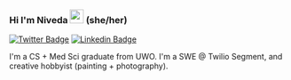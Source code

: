 ### Hi I'm Niveda <img src="https://media.giphy.com/media/hvRJCLFzcasrR4ia7z/giphy.gif" width="25px"> (she/her)

[![Twitter Badge](https://img.shields.io/badge/-@NivedaBala-1ca0f1?style=flat-square&labelColor=1ca0f1&logo=twitter&logoColor=white&link=https://twitter.com/jonathangin52)](https://twitter.com/nivedabala) [![Linkedin Badge](https://img.shields.io/badge/-nivedab-blue?style=flat-square&logo=Linkedin&logoColor=white&link=https://www.linkedin.com/in/nivedab/)](https://www.linkedin.com/in/nivedab/)

I'm a CS + Med Sci graduate from UWO. I'm a SWE @ Twilio Segment, and creative hobbyist (painting + photography).
